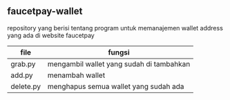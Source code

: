## faucetpay-wallet

repository yang berisi tentang program untuk memanajemen wallet address yang ada di website faucetpay

| file      | fungsi                                   |
| --------- | ---------------------------------------- |
| grab.py   | mengambil wallet yang sudah di tambahkan |
| add.py    | menambah wallet                          |
| delete.py | menghapus semua wallet yang sudah ada    |